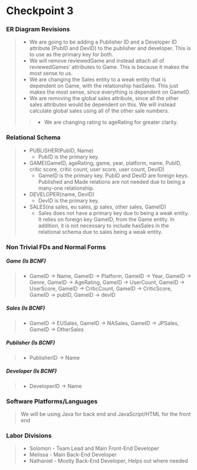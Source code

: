 # Checkpoint 3

### ER Diagram Revisions
> + We are going to be adding a Publisher ID and a Developer ID attribute (PubID and DevID) to the publisher and developer.  This is to use as the primary key for both.
> + We will remove reviewedGame and instead attach all of reviewedGames' attributes to Game.  This is because it makes the most sense to us.
> + We are changing the Sales entity to a weak entity that is dependent on Game, with the relationship hasSales.  This just makes the most sense, since everything is dependent on GameID.
> + We are removing the global sales attribute, since all the other sales attributes would be dependent on this.  We will instead calculate global sales using all of the other sale numbers.
> > + We are changing rating to ageRating for greater clarity.

### Relational Schema
> + PUBLISHER(PubID, Name)
>   + PubID is the primary key.
> + GAME(GameID, ageRating, game, year, platform, name, PubID, critic score, critic count, user score, user count, DevID)
>   + GameID is the primary key. PubID and DevID are foreign keys. Published and Made relations are not needed due to being a many-one relationship.
> + DEVELOPER(name, DevID)
>   + DevID is the primary key.
> + SALES(na sales, eu sales, jp sales, other sales, GameID)
>   + Sales does not have a primary key due to being a weak entity. It relies on foreign key GameID, from the Game entity. In addition, it is not necessary to include hasSales in the relational schema due to sales being a weak entity.

### Non Trivial FDs and Normal Forms
##### Game (Is BCNF)
> + GameID -> Name, GameID -> Platform, GameID -> Year, GameID -> Genre, GameID -> AgeRating, 
> GameID -> UserCount, GameID -> UserScore, GameID -> CriticCount, GameID -> CriticScore, GameID -> pubID, GameID -> devID

##### Sales (Is BCNF)
> + GameID -> EUSales, GameID -> NASales, GameID -> JPSales, GameID -> OtherSales

##### Publisher (Is BCNF)
> + PublisherID -> Name

##### Developer (Is BCNF)
> + DeveloperID -> Name

### Software Platforms/Languages
> We will be using Java for back end and JavaScript/HTML for the front end

### Labor Divisions
> + Solomon - Team Lead and Main Front-End Developer
> + Melissa - Main Back-End Developer
> + Nathaniel - Mostly Back-End Developer, Helps out where needed
